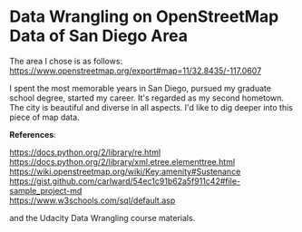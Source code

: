 # Data Wrangling on OpenStreetMap Data of San Diego Area

The area I chose is as follows:
https://www.openstreetmap.org/export#map=11/32.8435/-117.0607

I spent the most memorable years in San Diego, pursued my graduate school degree, started my career. It's regarded as my second hometown. The city is beautiful and diverse in all aspects. I'd like to dig deeper into this piece of map data.


**References**:

https://docs.python.org/2/library/re.html  
https://docs.python.org/2/library/xml.etree.elementtree.html  
https://wiki.openstreetmap.org/wiki/Key:amenity#Sustenance  
https://gist.github.com/carlward/54ec1c91b62a5f911c42#file-sample_project-md  
https://www.w3schools.com/sql/default.asp

and the Udacity Data Wrangling course materials.
